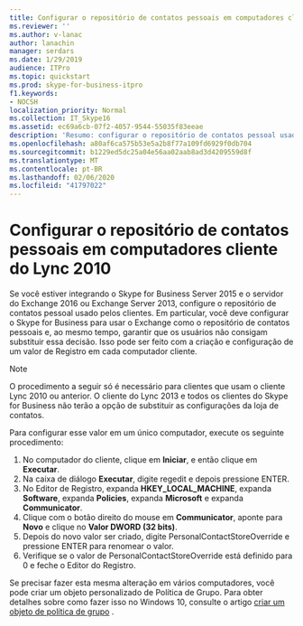 ```yaml
---
title: Configurar o repositório de contatos pessoais em computadores cliente do Lync 2010
ms.reviewer: ''
ms.author: v-lanac
author: lanachin
manager: serdars
ms.date: 1/29/2019
audience: ITPro
ms.topic: quickstart
ms.prod: skype-for-business-itpro
f1.keywords:
- NOCSH
localization_priority: Normal
ms.collection: IT_Skype16
ms.assetid: ec69a6cb-07f2-4057-9544-55035f83eeae
description: 'Resumo: configurar o repositório de contatos pessoal usado pelos clientes herdados.'
ms.openlocfilehash: a80af6ca575b53e5a2b8f77a109fd6929f0db704
ms.sourcegitcommit: b1229ed5dc25a04e56aa02aab8ad3d4209559d8f
ms.translationtype: MT
ms.contentlocale: pt-BR
ms.lasthandoff: 02/06/2020
ms.locfileid: "41797022"
---
```

# <a name="configure-the-personal-contacts-store-on-lync-2010-client-computers"></a>Configurar o repositório de contatos pessoais em computadores cliente do Lync 2010
  
Se você estiver integrando o Skype for Business Server 2015 e o servidor do Exchange 2016 ou Exchange Server 2013, configure o repositório de contatos pessoal usado pelos clientes. Em particular, você deve configurar o Skype for Business para usar o Exchange como o repositório de contatos pessoais e, ao mesmo tempo, garantir que os usuários não consigam substituir essa decisão. Isso pode ser feito com a criação e configuração de um valor de Registro em cada computador cliente.
  
> [!NOTE]
> O procedimento a seguir só é necessário para clientes que usam o cliente Lync 2010 ou anterior. O cliente do Lync 2013 e todos os clientes do Skype for Business não terão a opção de substituir as configurações da loja de contatos.
  
Para configurar esse valor em um único computador, execute os seguinte procedimento:
  
1. No computador do cliente, clique em **Iniciar**, e então clique em **Executar**.
2. Na caixa de diálogo **Executar**, digite regedit e depois pressione ENTER.
3. No Editor de Registro, expanda **HKEY_LOCAL_MACHINE**, expanda **Software**, expanda **Policies**, expanda **Microsoft** e expanda **Communicator**.
4. Clique com o botão direito do mouse em **Communicator**, aponte para **Novo** e clique no **Valor DWORD (32 bits)**.
5. Depois do novo valor ser criado, digite PersonalContactStoreOverride e pressione ENTER para renomear o valor.
6. Verifique se o valor de PersonalContactStoreOverride está definido para 0 e feche o Editor do Registro.

Se precisar fazer esta mesma alteração em vários computadores, você pode criar um objeto personalizado de Política de Grupo. Para obter detalhes sobre como fazer isso no Windows 10, consulte o artigo [criar um objeto de política de grupo](https://docs.microsoft.com/windows/security/threat-protection/windows-firewall/create-a-group-policy-object) .
  
